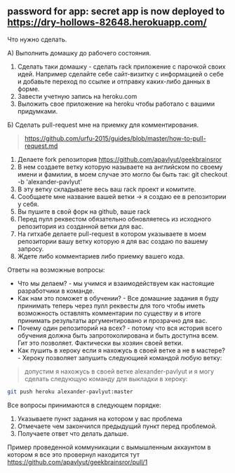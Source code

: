 password for app: secret
app is now deployed to https://dry-hollows-82648.herokuapp.com/
---
Что нужно сделать.

A) Выполнить домашку до рабочего состояния.

1. Сделать таки домашку - сделать rack приложение с парочкой своих идей. Например сделайте себе сайт-визитку с информацией о себе и добавьте переход по ссылке и отправку каких-либо данных в форме.
2. Завести учетную запись на heroku.com
3. Выложить свое приложение на heroku чтобы работало с вашими придумками.


Б) Сделать pull-request мне на приемку для комментирования.

> https://github.com/urfu-2015/guides/blob/master/how-to-pull-request.md


1. Делаете fork репозитория https://github.com/apavlyut/geekbrainsror
2. В нем создаете ветку которую называете на английском по своему имени и фамилии, в моем случае это могло бы быть так: git checkout -b 'alexander-pavlyut'
3. В эту ветку складываете весь ваш rack проект и комитите.
4. Сообщаете мне название вашей ветки -> я создаю ее в репозитории у себя.
5. Вы пушите в свой форк на github, ваше rack
6. Перед пулл реквестом обязательно обновляетесь из исходного репозитория из созданной ветки для вас.
7. На гитхабе делаете pull-request в котором указываете в моем репозитории вашу ветку которую я для вас создаю по вашему запросу.
8. Ждете либо комментариев либо приемку вашего кода.

Ответы на возможные вопросы:

* Что мы делаем? - мы учимся и взаимодействуем как настоящие разработчики в команде.
* Как нам это поможет в обучении? - Все домашние задания я буду принимать теперь через пулл реквесты для того чтобы иметь возможность оставлять комментарии по существу и в итоге принимать результаты аргументировано и прозрачно для вас.
* Почему один репозиторий на всех? - потому что вся история всего обучения должна быть запротоколирована и быть доступна всем. Гит это позволяет. Фактически вы хозяин своей ветки.
* Как пушить в хероку если я нахожусь в своей ветке а не в мастере? - Хероку позволяет запушить следующией командой любую ветку:

> допустим я нахожусь в своей ветке alexander-pavlyut и я могу сделать следующую команду для выкладки в хероку:

```bash
git push heroku alexander-pavlyut:master
```

Все вопросы принимаются в следующем порядке:

1. Указываете пункт задания на котором у вас проблема
2. Отмечаете чем закончился предыдущий пункт перед проблемой.
3. Получаете ответ что делать дальше.

Пример проведенной коммуникации с вымышленным аккаунтом в котором я все это провернул находится тут https://github.com/apavlyut/geekbrainsror/pull/1
